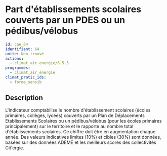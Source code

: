 # Part d'établissements scolaires couverts par un PDES ou un pédibus/vélobus
```yaml
id: cae_64
identifiant: 64
unite: Non trouvé
actions:
  - climat_air_energie/6.5.3
programmes:
  - climat_air_energie
climat_pratic_ids:
  - forma_sensib
```
## Description
L'indicateur comptabilise le nombre d'établissement scolaires (écoles primaires, collèges, lycées) couverts par un Plan de Déplacements Etablissements Scolaires ou un pédibus/vélobus (pour les écoles primaires principalement) sur le territoire et le rapporte au nombre total d'établissements scolaires. Ce chiffre doit être en augmentation chaque année. Des valeurs indicatives limites (10%) et cibles (30%) sont données, basées sur des données ADEME et les meilleurs scores des collectivités Cit'ergie.




